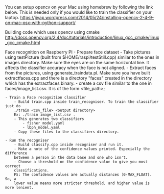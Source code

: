You can setup opencv on your Mac using homebrew by following the link below. 
This is needed only if you would like to train the classifier on your laptop.
https://jjyap.wordpress.com/2014/05/24/installing-opencv-2-4-9-on-mac-osx-with-python-support/

Building code which uses opencv using cmake 
http://docs.opencv.org/2.4/doc/tutorials/introduction/linux_gcc_cmake/linux_gcc_cmake.html

Face recognition on Raspberry PI
	- Prepare face dataset
		- Take pictures using testPicture (built from $HOME/raspi/testStill.cpp)
		similar to the ones in images directory. Make sure the eyes are on the
		same horizontal line. It affects the classifier accuracy when the face is
		not aligned.
		- Extract faces from the pictures, using generate_traindata.pl. Make sure
		you have built extractfaces.cpp and there is a directory "faces" created
		in the directory which has the extractfaces binary.
		- create a csv file similar to the one in faces/image_list.csv. It is of
		the form
			<file_path>;<label>
	
	- Train a Face recognition classifier
		- Build train.cpp inside train_recogniser. To train the classifier just do
		./train <csv_file> <output directory>
		Ex: ./train image_list.csv .
		- This generates two classifiers
			- fisher_model.yaml
			- lbph_model.yaml
		- Copy these files to the classifiers directory.
		
	- Run the recogniser
		- Build classify.cpp inside recogniser and run it.
		- Make a note of the confidence values printed. Especially the difference 
		between a person in the data base and one who isn't. 
		- Choose a threshold on the confidence value to give you most correct
		classifications. 
		PS: The confidence values are actually distances (0-MAX_FLOAT). So, a 
		lower value means more stricter threshold, and higher value is more lenient.
		
		
		



